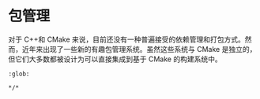 # 包管理

对于 C++和 CMake 来说，目前还没有一种普遍接受的依赖管理和打包方式。然而，近年来出现了一些新的有趣包管理系统。虽然这些系统与 CMake 是独立的，但它们大多数都被设计为可以直接集成到基于 CMake 的构建系统中。

```{toctree}
:glob:

*/*
```
